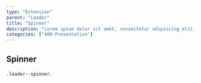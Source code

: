 ```yaml
---
type: "Extension"
parent: "Loader"
title: "Spinner"
description: "Lorem ipsum dolor sit amet, consectetur adipiscing elit. Nunc tempus laoreet leo sit amet iaculis."
categories: ["400-Presentation"]
---
```


## Spinner

`.loader--spinner`.

<demo>
  <demovanilla src="inline/core/loader/spinner">
  </demovanilla>
</demo>
